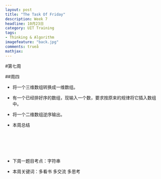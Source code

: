 ```yaml
---
layout: post
title: "The Task Of Friday"
description: Week 7
headline: 10月23日
category: UIT Training
tags:  
- Thinking & Algorithm
imagefeature: "back.jpg"
comments: trueå
mathjax: 
---
```


#第七周

##周四

* 将一个三维数组转换成一维数组。


* 有一个已经排好序的数组，现输入一个数，要求按原来的规律将它插入数组中。
  

* 将一个二维数组逆序输出。

* 本周总结

<br><br><br><br>


* 下周一题目考点：字符串

* 本周关键词：多看书   多交流   多思考
